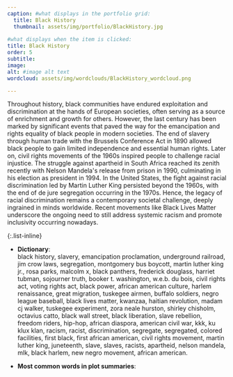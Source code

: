 ```yaml
---
caption: #what displays in the portfolio grid:
  title: Black History
  thumbnail: assets/img/portfolio/BlackHistory.jpg
  
#what displays when the item is clicked:
title: Black History
order: 5
subtitle: 
image: 
alt: #image alt text
wordcloud: assets/img/wordclouds/BlackHistory_wordcloud.png

---
```

Throughout history, black communities have endured exploitation and discrimination at the hands of European societies, often serving as a source of enrichment and growth for others. However, the last century has been marked by significant events that paved the way for the emancipation and rights equality of black people in modern societies. The end of slavery through human trade with the Brussels Conference Act in 1890 allowed black people to gain limited independence and essential human rights. Later on, civil rights movements of the 1960s inspired people to challenge racial injustice. The struggle against apartheid in South Africa reached its zenith recently with Nelson Mandela's release from prison in 1990, culminating in his election as president in 1994. In the United States, the fight against racial discrimination led by Martin Luther King persisted beyond the 1960s, with the end of de jure segregation occurring in the 1970s. Hence, the legacy of racial discrimination remains a contemporary societal challenge, deeply ingrained in minds worldwide. Recent movements like Black Lives Matter underscore the ongoing need to still address systemic racism and promote inclusivity occurring nowadays.

{:.list-inline} 
- **Dictionary**:\
black history, slavery, emancipation proclamation, underground railroad, jim crow laws, segregation, montgomery bus boycott, martin luther king jr., rosa parks, malcolm x, black panthers, frederick douglass, harriet tubman, sojourner truth, booker t. washington, w.e.b. du bois, civil rights act, voting rights act, black power, african american culture, harlem renaissance, great migration, tuskegee airmen, buffalo soldiers, negro league baseball, black lives matter, kwanzaa, haitian revolution, madam cj walker, tuskegee experiment, zora neale hurston, shirley chisholm, octavius catto, black wall street, black liberation, slave rebellion, freedom riders, hip-hop, african diaspora, american civil war, kkk, ku klux klan, racism, racist, discrimination, segregate, segregated, colored facilities, first black, first african american, civil rights movement, martin luther king, juneteenth, slave, slaves, racists, apartheid, nelson mandela, mlk, black harlem, new negro movement, african american.

- **Most common words in plot summaries**: 
